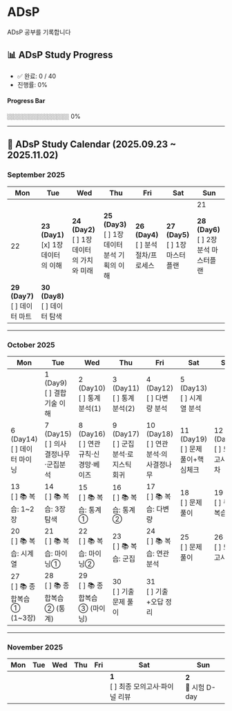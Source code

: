 # ADsP
ADsP 공부를 기록합니다

## 📊 ADsP Study Progress

<!-- PROGRESS-START -->
- ✅ 완료: 0 / 40  
- 진행률: 0%  

#### Progress Bar
`░░░░░░░░░░░░░░░░░░░░` 0%
<!-- PROGRESS-END -->

---

## 📅 ADsP Study Calendar (2025.09.23 ~ 2025.11.02)

### September 2025
| Mon | Tue | Wed | Thu | Fri | Sat | Sun |
|-----|-----|-----|-----|-----|-----|-----|
|     |     |     |     |     |     | 21 |
| 22 | **23 (Day1)**<br>[x] 1장 데이터의 이해 | **24 (Day2)**<br>[ ] 1장 데이터의 가치와 미래 | **25 (Day3)**<br>[ ] 1장 데이터 분석 기획의 이해 | **26 (Day4)**<br>[ ] 분석 절차/프로세스 | **27 (Day5)**<br>[ ] 1장 마스터플랜 | **28 (Day6)**<br>[ ] 2장 분석 마스터플랜 |
| **29 (Day7)**<br>[ ] 데이터 마트 | **30 (Day8)**<br>[ ] 데이터 탐색 |     |     |     |     |     |

---

### October 2025
| Mon | Tue | Wed | Thu | Fri | Sat | Sun |
|-----|-----|-----|-----|-----|-----|-----|
|     | 1 (Day9)<br>[ ] 결합기술 이해 | 2 (Day10)<br>[ ] 통계분석(1) | 3 (Day11)<br>[ ] 통계분석(2) | 4 (Day12)<br>[ ] 다변량 분석 | 5 (Day13)<br>[ ] 시계열 분석 | 
| 6 (Day14)<br>[ ] 데이터 마이닝 | 7 (Day15)<br>[ ] 의사결정나무·군집분석 | 8 (Day16)<br>[ ] 연관규칙·신경망·베이즈 | 9 (Day17)<br>[ ] 군집분석·로지스틱 회귀 | 10 (Day18)<br>[ ] 연관분석·의사결정나무 | 11 (Day19)<br>[ ] 문제풀이+핵심체크 | 12 (Day20)<br>[ ] 모의고사 3회차 |
| 13 <br>[ ] 📚 복습: 1~2장 | 14 <br>[ ] 📚 복습: 3장 탐색 | 15 <br>[ ] 📚 복습: 통계① | 16 <br>[ ] 📚 복습: 통계② | 17 <br>[ ] 📚 복습: 다변량 | 18 <br>[ ] 문제풀이 | 19 <br>[ ] 퀴즈 복습 |
| 20 <br>[ ] 📚 복습: 시계열 | 21 <br>[ ] 📚 복습: 마이닝① | 22 <br>[ ] 📚 복습: 마이닝② | 23 <br>[ ] 📚 복습: 군집 | 24 <br>[ ] 📚 복습: 연관분석 | 25 <br>[ ] 문제풀이 | 26 <br>[ ] 모의고사 |
| 27 <br>[ ] 📚 종합복습① (1~3장) | 28 <br>[ ] 📚 종합복습② (통계) | 29 <br>[ ] 📚 종합복습③ (마이닝) | 30 <br>[ ] 기출문제 풀이 | 31 <br>[ ] 기출+오답 정리 |     |     |

---

### November 2025
| Mon | Tue | Wed | Thu | Fri | Sat | Sun |
|-----|-----|-----|-----|-----|-----|-----|
|     |     |     |     |     | **1**<br>[ ] 최종 모의고사·파이널 리뷰 | **2**<br>🎯 시험 D-day |
